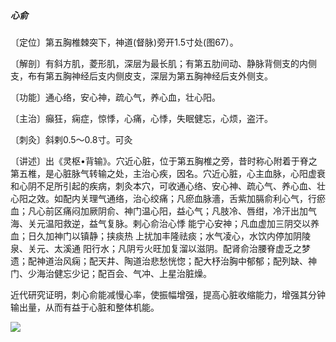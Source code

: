 ##### 心俞

〔定位〕第五胸椎棘突下，神道(督脉)旁开1.5寸处(图67）。

〔解剖〕有斜方肌，菱形肌，深层为最长肌；有第五肋间动、静脉背侧支的内侧支，布有第五胸神经后支内侧皮支，深层为第五胸神经后支外侧支。

〔功能〕通心络，安心神，疏心气，养心血，壮心阳。

〔主治〕癲狂，痫症，惊悸，心痛，心悸，失眠健忘，心烦，盗汗。 

〔刺灸〕斜剌0.5〜0.8寸。可灸

〔讲述〕出《灵枢•背输》。穴近心脏，位于第五胸椎之旁，昔时称心附着于脊之第五椎，是心脏脉气转输之处，主治心疾，因名。穴近心脏，心主血脉，心阳虚衰和心阴不足所引起的疾病，刺灸本穴，可收通心络、安心神、疏心气、养心血、壮心阳之效。如配内关理气通络，治心绞痛；凡瘀血脉濇，舌紫加膈俞利心气，行瘀血；凡心前区痛闷加厥阴俞、神门温心阳，益心气；凡肢冷、唇绀，冷汗出加气海、关元温阳救逆，益气复脉。剌心俞治心悸 能宁心安神；凡血虚加三阴交以养血；日久加神门以镇静；挟痰热 上扰加丰隆祛痰；水气凌心，水饮内停加阴陵泉、关元、太溪通 阳行水；凡阴亏火旺加复溜以滋阴。配肾俞治腰脊虚乏之梦遗；配神道治风痫；配天井、陶道治悲愁恍惚；配大杼治胸中郁郁；配列缺、神门、少海治健忘少记；配百会、气冲、上星治脏燥。

近代研究证明，刺心俞能减慢心率，使振幅增强，提高心脏收缩能力，增强其分钟输出量，从而有益于心脏和整体机能。

![](./img/图67.jpg)
